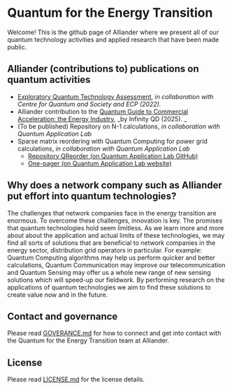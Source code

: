 <!--
SPDX-FileCopyrightText: 2025 Alliander N.V.

SPDX-License-Identifier: CC-BY-4.0
-->

# Quantum for the Energy Transition
Welcome! This is the github page of Alliander where we present all of our quantum technology activities and applied research that have been made public. 

## Alliander (contributions to) publications on quantum activities
- [Exploratory Quantum Technology Assessment](https://begeleidingsethiek.nl/cases/alliander-quantumcomputing-bij-n-1-principe/), _in collaboration with Centre for Quantum and Society and ECP (2022)._
- Alliander contribution to the [Quantum Guide to Commercial Acceleration: the Energy Industry](https://www.infinityqd.nl/resources/quantum-guide-to-commercial-acceleration-the-energy-industry), _by Infinity QD (2025).  _
- (To be published) Repository on N-1 calculations, _in collaboration with Quantum Application Lab_
- Sparse matrix reordering with Quantum Computing for power grid calculations, _in collaboration with Quantum Application Lab_
  - [Repository QReorder (on Quantum Application Lab GitHub)](https://github.com/quantumapplicationlab/qreorder)
  - [One-pager (on Quantum Application Lab website)](https://quantumapplicationlab.com/2025/04/07/qreorder/) 


## Why does a network company such as Alliander put effort into quantum technologies?
The challenges that network companies face in the energy transition are enormous. To overcome these challenges, innovation is key. The promises that quantum technologies hold seem limitless. As we learn more and more about about the application and actual limits of these technologies, we may find all sorts of solutions that are beneficial to network companies in the energy sector, distribution grid operators in particular. For example: Quantum Computing algorithms may help us perform quicker and better calculations, Quantum Communication may improve our telecommunication and Quantum Sensing may offer us a whole new range of new sensing solutions which will speed-up our fieldwork. By performing research on the applications of quantum technologies we aim to find these solutions to create value now and in the future.

## Contact and governance
Please read [GOVERANCE.md](GOVERNANCE.md) for how to connect and get into contact with the Quantum for the Energy Transition team at Alliander.

## License
Please read [LICENSE.md](LICENSE.md) for the license details.
